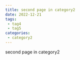 ```yaml
---
title: second page in category2
date: 2022-12-21
tags:
 - tag4
 - tag5
categories: 
 - category2
---
```


second page in category2